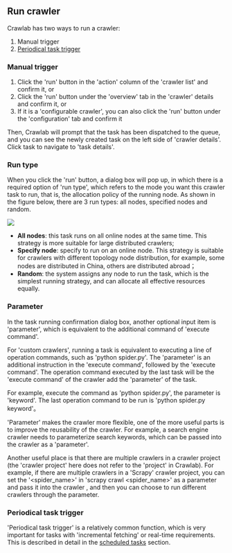 ## Run crawler

Crawlab has two ways to run a crawler:
1. Manual trigger
2. [Periodical task trigger](../Schedule/README.md)

### Manual trigger

1. Click the 'run' button in the 'action' column of the 'crawler list' and confirm it, or
2. Click the 'run' button under the 'overview' tab in the 'crawler' details and confirm it, or
3. If it is a 'configurable crawler', you can also click the 'run' button under the 'configuration' tab and confirm it

Then, Crawlab will prompt that the task has been dispatched to the queue, and you can see the newly created task on the left side of 'crawler details'. Click task to navigate to 'task details'.

### Run type

When you click the 'run' button, a dialog box will pop up, in which there is a required option of 'run type', which refers to the mode you want this crawler task to run, that is, the allocation policy of the running node. As shown in the figure below, there are 3 run types: all nodes, specified nodes and random.

![](http://static-docs.crawlab.cn/task-run-popup.png)

- **All nodes**: this task runs on all online nodes at the same time. This strategy is more suitable for large distributed crawlers;
- **Specify node**: specify to run on an online node. This strategy is suitable for crawlers with different topology node distribution, for example, some nodes are distributed in China, others are distributed abroad；
- **Random**: the system assigns any node to run the task, which is the simplest running strategy, and can allocate all effective resources equally.

### Parameter

In the task running confirmation dialog box, another optional input item is 'parameter', which is equivalent to the additional command of 'execute command'.

For 'custom crawlers', running a task is equivalent to executing a line of operation commands, such as 'python spider.py'. The 'parameter' is an additional instruction in the 'execute command', followed by the 'execute command'. The operation command executed by the last task will be the 'execute command' of the crawler add the 'parameter' of the task.

For example, execute the command as 'python spider.py', the parameter is 'keyword'. The last operation command to be run is 'python spider.py keyword'。

'Parameter' makes the crawler more flexible, one of the more useful parts is to improve the reusability of the crawler. For example, a search engine crawler needs to parameterize search keywords, which can be passed into the crawler as a 'parameter'.

Another useful place is that there are multiple crawlers in a crawler project (the 'crawler project' here does not refer to the 'project' in Crawlab). For example, if there are multiple crawlers in a 'Scrapy' crawler project, you can set the '<spider_name>' in 'scrapy crawl <spider_name>' as a parameter and pass it into the crawler , and then you can choose to run different crawlers through the parameter.

### Periodical task trigger

'Periodical task trigger' is a relatively common function, which is very important for tasks with 'incremental fetching' or real-time requirements. This is described in detail in the [scheduled tasks](../Schedule/README.md) section.